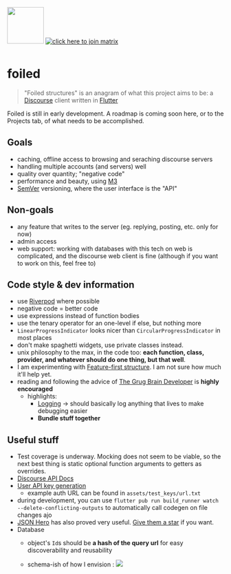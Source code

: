 <img src="./assets/icons/web/icon-512.png" width="85em" style="padding-bottom: 1em"/>

<a href="https://matrix.to/#/#fuiux:matrix.org">
<img src="https://img.shields.io/badge/join%20our%20matrix-click%20here-green" alt="click here to join matrix"/> </a>

# foiled

> "Foiled structures" is an anagram of what this project aims to be: a [Discourse](https://discourse.org) client written in [Flutter](https://flutter.dev)

Foiled is still in early development. A roadmap is coming soon here, or to the Projects tab, of what needs to be accomplished.

## Goals

- caching, offline access to browsing and seraching discourse servers
- handling multiple accounts (and servers) well
- quality over quantity; "negative code"
- performance and beauty, using [M3](https://m3.material.io)
- [SemVer](https://semver.org) versioning, where the user interface is the "API"

## Non-goals

- any feature that writes to the server (eg. replying, posting, etc. only for now)
- admin access
- web support: working with databases with this tech on web is complicated, and the discourse web client is fine (although if you want to work on this, feel free to)

## Code style & dev information

- use [Riverpod](https://riverpod.dev) where possible
- negative code = better code
- use expressions instead of function bodies
- use the tenary operator for an one-level if else, but nothing more
- `LinearProgressIndicator` looks nicer than `CircularProgressIndicator` in most places
- don't make spaghetti widgets, use private classes instead.
- unix philosophy to the max, in the code too: **each function, class, provider, and whatever should do one thing, but that well**.
- I am experimenting with [Feature-first structure](https://codewithandrea.com/articles/flutter-project-structure/). I am not sure how much it'll help yet.
- reading and following the advice of [The Grug Brain Developer](https://grugbrain.dev/) is **highly encouraged**
  - highlights:
    - [Logging](https://grugbrain.dev/#grug-on-logging) -> should basically log anything that lives to make debugging easier
    - **Bundle stuff together**

## Useful stuff
- Test coverage is underway. Mocking does not seem to be viable, so the next best thing is static optional function arguments to getters as overrides. 
- [Discourse API Docs](https://docs.discourse.org/)
- [User API key generation](https://meta.discourse.org/t/user-api-keys-specification/48536)
  - example auth URL can be found in `assets/test_keys/url.txt`
- during development, you can use `flutter pub run build_runner watch --delete-conflicting-outputs` to automatically call codegen on file changes
ajo
- [JSON Hero](https://jsonhero.io) has also proved very useful. [Give them a star](https://github.com/apihero-run/jsonhero-web) if you want.
- Database
  - object's `Id`s should be **a hash of the query url** for easy discoverability and reusability
  
  - schema-ish of how I envision :
  [![](https://mermaid.ink/svg/pako:eNqNkLkKwzAMhl_FaGogWTJ6KBS6lI6hmxfVUQ7wEXwUQsi7102T0HaqJ_2_jk_yBNLWBBykQu_PPbYOtTCLYicpbTSBTcKw9HDorzSucQzdwZN7kLs5lTFhZvbTVv7fJ8yGKoojq5b07pVf5gZ56w3RUriYxh6yXVbkfW_Np3tHTwmakK8xkIMmp7Gv0_XLGAGhI00CeAprajCqICCVp9K0t61GI4EHFymHONQYaP0v4A0qT_MTJhFxkg?type=png)](https://mermaid.live/edit#pako:eNqNkLkKwzAMhl_FaGogWTJ6KBS6lI6hmxfVUQ7wEXwUQsi7102T0HaqJ_2_jk_yBNLWBBykQu_PPbYOtTCLYicpbTSBTcKw9HDorzSucQzdwZN7kLs5lTFhZvbTVv7fJ8yGKoojq5b07pVf5gZ56w3RUriYxh6yXVbkfW_Np3tHTwmakK8xkIMmp7Gv0_XLGAGhI00CeAprajCqICCVp9K0t61GI4EHFymHONQYaP0v4A0qT_MTJhFxkg)
